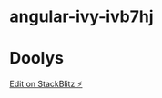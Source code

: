 # angular-ivy-ivb7hj
# Doolys
[Edit on StackBlitz ⚡️](https://stackblitz.com/edit/angular-ivy-ivb7hj)